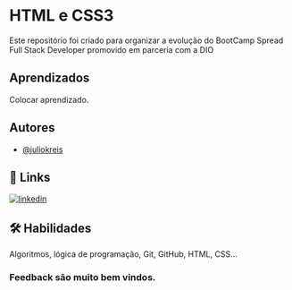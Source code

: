 # HTML e CSS3
Este repositório foi criado para organizar a evolução do BootCamp Spread Full Stack Developer promovido em parceria com a DIO

## Aprendizados

Colocar aprendizado.


## Autores

- [@juliokreis](https://www.github.com/juliokreis)


## 🔗 Links
[![linkedin](https://img.shields.io/badge/linkedin-0A66C2?style=for-the-badge&logo=linkedin&logoColor=white)](https://www.linkedin.com/in/juliokreis/)


## 🛠 Habilidades
Algoritmos, lógica de programação, Git, GitHub, HTML, CSS...

### Feedback são muito bem vindos.



